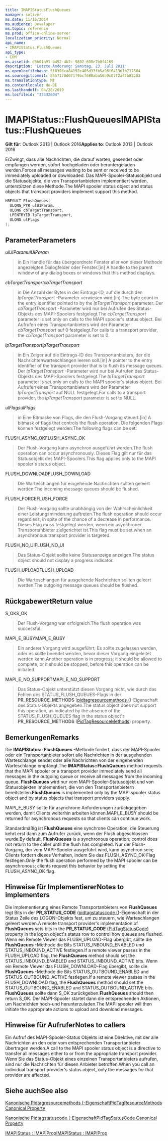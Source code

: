 ```yaml
---
title: IMAPIStatusFlushQueues
manager: soliver
ms.date: 11/16/2014
ms.audience: Developer
ms.topic: reference
ms.prod: office-online-server
localization_priority: Normal
api_name:
- IMAPIStatus.FlushQueues
api_type:
- COM
ms.assetid: d6b01a91-b452-4b2c-9802-698e7b0f4169
description: 'Letzte Änderung: Samstag, 23. Juli 2011'
ms.openlocfilehash: 5f8396ca84192e485d33fb5a96f641361b717584
ms.sourcegitcommit: 8657170d071f9bcf680aba50b9c07f2a4fb82283
ms.translationtype: MT
ms.contentlocale: de-DE
ms.lasthandoff: 04/28/2019
ms.locfileid: "33432604"
---
```

# <a name="imapistatusflushqueues"></a><span data-ttu-id="419d9-103">IMAPIStatus::FlushQueues</span><span class="sxs-lookup"><span data-stu-id="419d9-103">IMAPIStatus::FlushQueues</span></span>

  
  
<span data-ttu-id="419d9-104">**Gilt für**: Outlook 2013 | Outlook 2016</span><span class="sxs-lookup"><span data-stu-id="419d9-104">**Applies to**: Outlook 2013 | Outlook 2016</span></span> 
  
<span data-ttu-id="419d9-105">ErZwingt, dass alle Nachrichten, die darauf warten, gesendet oder empfangen werden, sofort hochgeladen oder heruntergeladen werden.</span><span class="sxs-lookup"><span data-stu-id="419d9-105">Forces all messages waiting to be sent or received to be immediately uploaded or downloaded.</span></span> <span data-ttu-id="419d9-106">Das MAPI-Spooler-Statusobjekt und die Statusobjekte, die von Transportanbietern implementiert werden, unterstützen diese Methode.</span><span class="sxs-lookup"><span data-stu-id="419d9-106">The MAPI spooler status object and status objects that transport providers implement support this method.</span></span>
  
```cpp
HRESULT FlushQueues(
  ULONG_PTR ulUIParam,
  ULONG cbTargetTransport,
  LPENTRYID lpTargetTransport,
  ULONG ulFlags
);
```

## <a name="parameters"></a><span data-ttu-id="419d9-107">Parameter</span><span class="sxs-lookup"><span data-stu-id="419d9-107">Parameters</span></span>

 <span data-ttu-id="419d9-108">_ulUIParam_</span><span class="sxs-lookup"><span data-stu-id="419d9-108">_ulUIParam_</span></span>
  
> <span data-ttu-id="419d9-109">in Ein Handle für das übergeordnete Fenster aller von dieser Methode angezeigten Dialogfelder oder Fenster.</span><span class="sxs-lookup"><span data-stu-id="419d9-109">[in] A handle to the parent window of any dialog boxes or windows that this method displays.</span></span>
    
 <span data-ttu-id="419d9-110">_cbTargetTransport_</span><span class="sxs-lookup"><span data-stu-id="419d9-110">_cbTargetTransport_</span></span>
  
> <span data-ttu-id="419d9-111">in Die Anzahl der Bytes in der Eintrags-ID, auf die durch den _lpTargetTransport_ -Parameter verwiesen wird.</span><span class="sxs-lookup"><span data-stu-id="419d9-111">[in] The byte count in the entry identifier pointed to by the  _lpTargetTransport_ parameter.</span></span> <span data-ttu-id="419d9-112">Der _cbTargetTransport_ -Parameter wird nur bei Aufrufen des Status-Objekts des MAPI-Spoolers festgelegt.</span><span class="sxs-lookup"><span data-stu-id="419d9-112">The  _cbTargetTransport_ parameter is set only on calls to the MAPI spooler's status object.</span></span> <span data-ttu-id="419d9-113">Bei Aufrufen eines Transportanbieters wird der Parameter _cbTargetTransport_ auf 0 festgelegt.</span><span class="sxs-lookup"><span data-stu-id="419d9-113">For calls to a transport provider, the  _cbTargetTransport_ parameter is set to 0.</span></span> 
    
 <span data-ttu-id="419d9-114">_lpTargetTransport_</span><span class="sxs-lookup"><span data-stu-id="419d9-114">_lpTargetTransport_</span></span>
  
> <span data-ttu-id="419d9-115">in Ein Zeiger auf die Eintrags-ID des Transportanbieters, der die Nachrichtenwarteschlangen leeren soll.</span><span class="sxs-lookup"><span data-stu-id="419d9-115">[in] A pointer to the entry identifier of the transport provider that is to flush its message queues.</span></span> <span data-ttu-id="419d9-116">Der _lpTargetTransport_ -Parameter wird nur bei Aufrufen des Status-Objekts des MAPI-Spoolers festgelegt.</span><span class="sxs-lookup"><span data-stu-id="419d9-116">The  _lpTargetTransport_ parameter is set only on calls to the MAPI spooler's status object.</span></span> <span data-ttu-id="419d9-117">Bei Aufrufen eines Transportanbieters wird der Parameter _lpTargetTransport_ auf NULL festgelegt.</span><span class="sxs-lookup"><span data-stu-id="419d9-117">For calls to a transport provider, the  _lpTargetTransport_ parameter is set to NULL.</span></span> 
    
 <span data-ttu-id="419d9-118">_ulFlags_</span><span class="sxs-lookup"><span data-stu-id="419d9-118">_ulFlags_</span></span>
  
> <span data-ttu-id="419d9-119">in Eine Bitmaske von Flags, die den Flush-Vorgang steuert.</span><span class="sxs-lookup"><span data-stu-id="419d9-119">[in] A bitmask of flags that controls the flush operation.</span></span> <span data-ttu-id="419d9-120">Die folgenden Flags können festgelegt werden:</span><span class="sxs-lookup"><span data-stu-id="419d9-120">The following flags can be set:</span></span>
    
<span data-ttu-id="419d9-121">FLUSH_ASYNC_OK</span><span class="sxs-lookup"><span data-stu-id="419d9-121">FLUSH_ASYNC_OK</span></span> 
  
> <span data-ttu-id="419d9-122">Der Flush-Vorgang kann asynchron ausgeführt werden.</span><span class="sxs-lookup"><span data-stu-id="419d9-122">The flush operation can occur asynchronously.</span></span> <span data-ttu-id="419d9-123">Dieses Flag gilt nur für das Statusobjekt des MAPI-Spoolers.</span><span class="sxs-lookup"><span data-stu-id="419d9-123">This flag applies only to the MAPI spooler's status object.</span></span> 
    
<span data-ttu-id="419d9-124">FLUSH_DOWNLOAD</span><span class="sxs-lookup"><span data-stu-id="419d9-124">FLUSH_DOWNLOAD</span></span> 
  
> <span data-ttu-id="419d9-125">Die Warteschlangen für eingehende Nachrichten sollten geleert werden.</span><span class="sxs-lookup"><span data-stu-id="419d9-125">The incoming message queues should be flushed.</span></span>
    
<span data-ttu-id="419d9-126">FLUSH_FORCE</span><span class="sxs-lookup"><span data-stu-id="419d9-126">FLUSH_FORCE</span></span> 
  
> <span data-ttu-id="419d9-127">Der Flush-Vorgang sollte unabhängig von der Wahrscheinlichkeit einer Leistungsminderung auftreten.</span><span class="sxs-lookup"><span data-stu-id="419d9-127">The flush operation should occur regardless, in spite of the chance of a decrease in performance.</span></span> <span data-ttu-id="419d9-128">Dieses Flag muss festgelegt werden, wenn ein asynchroner Transportanbieter zielgerichtet ist.</span><span class="sxs-lookup"><span data-stu-id="419d9-128">This flag must be set when an asynchronous transport provider is targeted.</span></span>
    
<span data-ttu-id="419d9-129">FLUSH_NO_UI</span><span class="sxs-lookup"><span data-stu-id="419d9-129">FLUSH_NO_UI</span></span> 
  
> <span data-ttu-id="419d9-130">Das Status-Objekt sollte keine Statusanzeige anzeigen.</span><span class="sxs-lookup"><span data-stu-id="419d9-130">The status object should not display a progress indicator.</span></span>
    
<span data-ttu-id="419d9-131">FLUSH_UPLOAD</span><span class="sxs-lookup"><span data-stu-id="419d9-131">FLUSH_UPLOAD</span></span> 
  
> <span data-ttu-id="419d9-132">Die Warteschlangen für ausgehende Nachrichten sollten geleert werden.</span><span class="sxs-lookup"><span data-stu-id="419d9-132">The outgoing message queues should be flushed.</span></span>
    
## <a name="return-value"></a><span data-ttu-id="419d9-133">Rückgabewert</span><span class="sxs-lookup"><span data-stu-id="419d9-133">Return value</span></span>

<span data-ttu-id="419d9-134">S_OK</span><span class="sxs-lookup"><span data-stu-id="419d9-134">S_OK</span></span> 
  
> <span data-ttu-id="419d9-135">Der Flush-Vorgang war erfolgreich.</span><span class="sxs-lookup"><span data-stu-id="419d9-135">The flush operation was successful.</span></span>
    
<span data-ttu-id="419d9-136">MAPI_E_BUSY</span><span class="sxs-lookup"><span data-stu-id="419d9-136">MAPI_E_BUSY</span></span> 
  
> <span data-ttu-id="419d9-137">Ein anderer Vorgang wird ausgeführt; Es sollte zugelassen werden, oder es sollte beendet werden, bevor dieser Vorgang eingeleitet werden kann.</span><span class="sxs-lookup"><span data-stu-id="419d9-137">Another operation is in progress; it should be allowed to complete, or it should be stopped, before this operation can be initiated.</span></span>
    
<span data-ttu-id="419d9-138">MAPI_E_NO_SUPPORT</span><span class="sxs-lookup"><span data-stu-id="419d9-138">MAPI_E_NO_SUPPORT</span></span> 
  
> <span data-ttu-id="419d9-139">Das Status-Objekt unterstützt diesen Vorgang nicht, wie durch das Fehlen des STATUS_FLUSH_QUEUES-Flags in der **PR_RESOURCE_METHODS** ([pidtagresourcemethods (](pidtagresourcemethods-canonical-property.md))-Eigenschaft des Status-Objekts angegeben.</span><span class="sxs-lookup"><span data-stu-id="419d9-139">The status object does not support this operation, as indicated by the absence of the STATUS_FLUSH_QUEUES flag in the status object's **PR_RESOURCE_METHODS** ([PidTagResourceMethods](pidtagresourcemethods-canonical-property.md)) property.</span></span>
    
## <a name="remarks"></a><span data-ttu-id="419d9-140">Bemerkungen</span><span class="sxs-lookup"><span data-stu-id="419d9-140">Remarks</span></span>

<span data-ttu-id="419d9-141">Die **IMAPIStatus:: FlushQueues** -Methode fordert, dass der MAPI-Spooler oder ein Transportanbieter sofort alle Nachrichten in der ausgehenden Warteschlange sendet oder alle Nachrichten von der eingehenden Warteschlange empfängt.</span><span class="sxs-lookup"><span data-stu-id="419d9-141">The **IMAPIStatus::FlushQueues** method requests that the MAPI spooler or a transport provider immediately send all messages in the outgoing queue or receive all messages from the incoming queue.</span></span> <span data-ttu-id="419d9-142">**FlushQueues** wird nur vom MAPI-Spooler-Statusobjekt und von Statusobjekten implementiert, die von den Transportanbietern bereitstellen.</span><span class="sxs-lookup"><span data-stu-id="419d9-142">**FlushQueues** is implemented only by the MAPI spooler status object and by status objects that transport providers supply.</span></span> 
  
<span data-ttu-id="419d9-143">MAPI_E_BUSY sollte für asynchrone Anforderungen zurückgegeben werden, damit Clients weiterhin arbeiten können.</span><span class="sxs-lookup"><span data-stu-id="419d9-143">MAPI_E_BUSY should be returned for asynchronous requests so that clients can continue work.</span></span> 
  
<span data-ttu-id="419d9-144">Standardmäßig ist **FlushQueues** eine synchrone Operation; die Steuerung kehrt erst dann zum Aufrufer zurück, wenn der Flush abgeschlossen wurde.</span><span class="sxs-lookup"><span data-stu-id="419d9-144">By default, **FlushQueues** is a synchronous operation; control does not return to the caller until the flush has completed.</span></span> <span data-ttu-id="419d9-145">Nur der Flush-Vorgang, der vom MAPI-Spooler ausgeführt wird, kann asynchron sein; Clients fordern dieses Verhalten, indem Sie das FLUSH_ASYNC_OK-Flag festlegen.</span><span class="sxs-lookup"><span data-stu-id="419d9-145">Only the flush operation performed by the MAPI spooler can be asynchronous; clients request this behavior by setting the FLUSH_ASYNC_OK flag.</span></span> 
  
## <a name="notes-to-implementers"></a><span data-ttu-id="419d9-146">Hinweise für Implementierer</span><span class="sxs-lookup"><span data-stu-id="419d9-146">Notes to implementers</span></span>

<span data-ttu-id="419d9-147">Die Implementierung eines Remote Transportanbieters von **FlushQueues** legt Bits in der **PR_STATUS_CODE** ([pidtagstatuscode (](pidtagstatuscode-canonical-property.md))-Eigenschaft in der Status Zeile des LOGON-Objekts fest, um zu steuern, wie Warteschlangen geleert werden.</span><span class="sxs-lookup"><span data-stu-id="419d9-147">A remote transport provider's implementation of **FlushQueues** sets bits in the **PR_STATUS_CODE** ([PidTagStatusCode](pidtagstatuscode-canonical-property.md)) property in the logon object's status row to control how queues are flushed.</span></span> <span data-ttu-id="419d9-148">Wenn ein Remote Viewer das FLUSH_UPLOAD-Flag übergibt, sollte die **FlushQueues** -Methode die Bits STATUS_INBOUND_ENABLED und STATUS_INBOUND_ACTIVE festlegen.</span><span class="sxs-lookup"><span data-stu-id="419d9-148">If a remote viewer passes in the FLUSH_UPLOAD flag, the **FlushQueues** method should set the STATUS_INBOUND_ENABLED and STATUS_INBOUND_ACTIVE bits.</span></span> <span data-ttu-id="419d9-149">Wenn ein Remote Viewer das FLUSH_DOWNLOAD-Flag übergibt, sollte die **FlushQueues** -Methode die Bits STATUS_OUTBOUND_ENABLED und STATUS_OUTBOUND_ACTIVE festlegen.</span><span class="sxs-lookup"><span data-stu-id="419d9-149">If a remote viewer passes in the FLUSH_DOWNLOAD flag, the **FlushQueues** method should set the STATUS_OUTBOUND_ENABLED and STATUS_OUTBOUND_ACTIVE bits.</span></span> <span data-ttu-id="419d9-150">**FlushQueues** sollte dann S_OK zurückgeben.</span><span class="sxs-lookup"><span data-stu-id="419d9-150">**FlushQueues** should then return S_OK.</span></span> <span data-ttu-id="419d9-151">Der MAPI-Spooler startet dann die entsprechenden Aktionen, um Nachrichten hoch-und herunterzuladen.</span><span class="sxs-lookup"><span data-stu-id="419d9-151">The MAPI spooler will then initiate the appropriate actions to upload and download messages.</span></span> 
  
## <a name="notes-to-callers"></a><span data-ttu-id="419d9-152">Hinweise für Aufrufer</span><span class="sxs-lookup"><span data-stu-id="419d9-152">Notes to callers</span></span>

<span data-ttu-id="419d9-153">Ein Aufruf des MAPI-Spooler-Status Objekts ist eine Direktive, mit der alle Nachrichten an den oder vom entsprechenden Transportanbieter übertragen werden.</span><span class="sxs-lookup"><span data-stu-id="419d9-153">A call to the MAPI spooler status object is a directive to transfer all messages either to or from the appropriate transport provider.</span></span> <span data-ttu-id="419d9-154">Wenn Sie das Status-Objekt eines einzelnen Transportanbieters aufrufen, sind nur die Nachrichten für diesen Anbieter betroffen.</span><span class="sxs-lookup"><span data-stu-id="419d9-154">When you call an individual transport provider's status object, only the messages for that provider are affected.</span></span>
  
## <a name="see-also"></a><span data-ttu-id="419d9-155">Siehe auch</span><span class="sxs-lookup"><span data-stu-id="419d9-155">See also</span></span>



[<span data-ttu-id="419d9-156">Kanonische Pidtagresourcemethods (-Eigenschaft</span><span class="sxs-lookup"><span data-stu-id="419d9-156">PidTagResourceMethods Canonical Property</span></span>](pidtagresourcemethods-canonical-property.md)
  
[<span data-ttu-id="419d9-157">Kanonische Pidtagstatuscode (-Eigenschaft</span><span class="sxs-lookup"><span data-stu-id="419d9-157">PidTagStatusCode Canonical Property</span></span>](pidtagstatuscode-canonical-property.md)
  
[<span data-ttu-id="419d9-158">IMAPIStatus : IMAPIProp</span><span class="sxs-lookup"><span data-stu-id="419d9-158">IMAPIStatus : IMAPIProp</span></span>](imapistatusimapiprop.md)

